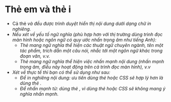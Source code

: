 # Thẻ em và thẻ i
  - Cả thẻ <i> và <em> đều được trình duyệt hiển thị nội dung dưới dạng chữ in nghiêng.
  - Nếu xét về yếu tố ngữ nghĩa (phù hợp hơn với thị trường dùng trình đọc màn hình hoặc ngôn ngữ có quy ước nhấn trọng âm như tiếng Anh):
    + Thẻ <i> mang ngữ nghĩa thể hiện các thuật ngữ chuyên ngành, tên một tác phẩm, trích dẫn một câu nói, nhắc tới một ngôn ngữ khác trong đoạn văn, v.v.
    + Thẻ <em> mang ngữ nghĩa thể hiện việc nhấn mạnh nội dung (nhấn mạnh trọng âm, điều này hoạt động trên cả trình đọc màn hình), v.v
  - Xét về thực tế thì bạn có thể sử dụng như sau:
    + Để in nghiêng nội dung: ưu tiên dùng thẻ <i> hoặc CSS sẽ hợp lý hơn là dùng thẻ <em>.
    + Để nhấn mạnh từ: dùng thẻ <em>, vì dùng thẻ <i> hoặc CSS sẽ không mang ý nghĩa nhấn mạnh.
